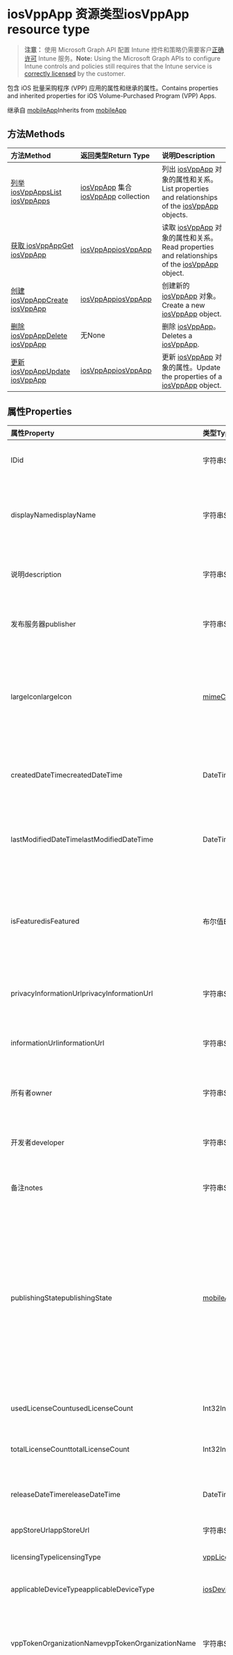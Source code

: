 # <a name="iosvppapp-resource-type"></a><span data-ttu-id="e4259-101">iosVppApp 资源类型</span><span class="sxs-lookup"><span data-stu-id="e4259-101">iosVppApp resource type</span></span>

> <span data-ttu-id="e4259-102">**注意：** 使用 Microsoft Graph API 配置 Intune 控件和策略仍需要客户[正确许可](https://go.microsoft.com/fwlink/?linkid=839381) Intune 服务。</span><span class="sxs-lookup"><span data-stu-id="e4259-102">**Note:** Using the Microsoft Graph APIs to configure Intune controls and policies still requires that the Intune service is [correctly licensed](https://go.microsoft.com/fwlink/?linkid=839381) by the customer.</span></span>

<span data-ttu-id="e4259-103">包含 iOS 批量采购程序 (VPP) 应用的属性和继承的属性。</span><span class="sxs-lookup"><span data-stu-id="e4259-103">Contains properties and inherited properties for iOS Volume-Purchased Program (VPP) Apps.</span></span>

<span data-ttu-id="e4259-104">继承自 [mobileApp](../resources/intune_apps_mobileapp.md)</span><span class="sxs-lookup"><span data-stu-id="e4259-104">Inherits from [mobileApp](../resources/intune_apps_mobileapp.md)</span></span>

## <a name="methods"></a><span data-ttu-id="e4259-105">方法</span><span class="sxs-lookup"><span data-stu-id="e4259-105">Methods</span></span>
|<span data-ttu-id="e4259-106">方法</span><span class="sxs-lookup"><span data-stu-id="e4259-106">Method</span></span>|<span data-ttu-id="e4259-107">返回类型</span><span class="sxs-lookup"><span data-stu-id="e4259-107">Return Type</span></span>|<span data-ttu-id="e4259-108">说明</span><span class="sxs-lookup"><span data-stu-id="e4259-108">Description</span></span>|
|:---|:---|:---|
|[<span data-ttu-id="e4259-109">列举 iosVppApps</span><span class="sxs-lookup"><span data-stu-id="e4259-109">List iosVppApps</span></span>](../api/intune_apps_iosvppapp_list.md)|<span data-ttu-id="e4259-110">[iosVppApp](../resources/intune_apps_iosvppapp.md) 集合</span><span class="sxs-lookup"><span data-stu-id="e4259-110">[iosVppApp](../resources/intune_apps_iosvppapp.md) collection</span></span>|<span data-ttu-id="e4259-111">列出 [iosVppApp](../resources/intune_apps_iosvppapp.md) 对象的属性和关系。</span><span class="sxs-lookup"><span data-stu-id="e4259-111">List properties and relationships of the [iosVppApp](../resources/intune_apps_iosvppapp.md) objects.</span></span>|
|[<span data-ttu-id="e4259-112">获取 iosVppApp</span><span class="sxs-lookup"><span data-stu-id="e4259-112">Get iosVppApp</span></span>](../api/intune_apps_iosvppapp_get.md)|[<span data-ttu-id="e4259-113">iosVppApp</span><span class="sxs-lookup"><span data-stu-id="e4259-113">iosVppApp</span></span>](../resources/intune_apps_iosvppapp.md)|<span data-ttu-id="e4259-114">读取 [iosVppApp](../resources/intune_apps_iosvppapp.md) 对象的属性和关系。</span><span class="sxs-lookup"><span data-stu-id="e4259-114">Read properties and relationships of the [iosVppApp](../resources/intune_apps_iosvppapp.md) object.</span></span>|
|[<span data-ttu-id="e4259-115">创建 iosVppApp</span><span class="sxs-lookup"><span data-stu-id="e4259-115">Create iosVppApp</span></span>](../api/intune_apps_iosvppapp_create.md)|[<span data-ttu-id="e4259-116">iosVppApp</span><span class="sxs-lookup"><span data-stu-id="e4259-116">iosVppApp</span></span>](../resources/intune_apps_iosvppapp.md)|<span data-ttu-id="e4259-117">创建新的 [iosVppApp](../resources/intune_apps_iosvppapp.md) 对象。</span><span class="sxs-lookup"><span data-stu-id="e4259-117">Create a new [iosVppApp](../resources/intune_apps_iosvppapp.md) object.</span></span>|
|[<span data-ttu-id="e4259-118">删除 iosVppApp</span><span class="sxs-lookup"><span data-stu-id="e4259-118">Delete iosVppApp</span></span>](../api/intune_apps_iosvppapp_delete.md)|<span data-ttu-id="e4259-119">无</span><span class="sxs-lookup"><span data-stu-id="e4259-119">None</span></span>|<span data-ttu-id="e4259-120">删除 [iosVppApp](../resources/intune_apps_iosvppapp.md)。</span><span class="sxs-lookup"><span data-stu-id="e4259-120">Deletes a [iosVppApp](../resources/intune_apps_iosvppapp.md).</span></span>|
|[<span data-ttu-id="e4259-121">更新 iosVppApp</span><span class="sxs-lookup"><span data-stu-id="e4259-121">Update iosVppApp</span></span>](../api/intune_apps_iosvppapp_update.md)|[<span data-ttu-id="e4259-122">iosVppApp</span><span class="sxs-lookup"><span data-stu-id="e4259-122">iosVppApp</span></span>](../resources/intune_apps_iosvppapp.md)|<span data-ttu-id="e4259-123">更新 [iosVppApp](../resources/intune_apps_iosvppapp.md) 对象的属性。</span><span class="sxs-lookup"><span data-stu-id="e4259-123">Update the properties of a [iosVppApp](../resources/intune_apps_iosvppapp.md) object.</span></span>|

## <a name="properties"></a><span data-ttu-id="e4259-124">属性</span><span class="sxs-lookup"><span data-stu-id="e4259-124">Properties</span></span>
|<span data-ttu-id="e4259-125">属性</span><span class="sxs-lookup"><span data-stu-id="e4259-125">Property</span></span>|<span data-ttu-id="e4259-126">类型</span><span class="sxs-lookup"><span data-stu-id="e4259-126">Type</span></span>|<span data-ttu-id="e4259-127">说明</span><span class="sxs-lookup"><span data-stu-id="e4259-127">Description</span></span>|
|:---|:---|:---|
|<span data-ttu-id="e4259-128">ID</span><span class="sxs-lookup"><span data-stu-id="e4259-128">id</span></span>|<span data-ttu-id="e4259-129">字符串</span><span class="sxs-lookup"><span data-stu-id="e4259-129">String</span></span>|<span data-ttu-id="e4259-130">实体的键。</span><span class="sxs-lookup"><span data-stu-id="e4259-130">Key of the entity.</span></span> <span data-ttu-id="e4259-131">继承自 [mobileApp](../resources/intune_apps_mobileapp.md)</span><span class="sxs-lookup"><span data-stu-id="e4259-131">Inherited from [mobileApp](../resources/intune_apps_mobileapp.md)</span></span>|
|<span data-ttu-id="e4259-132">displayName</span><span class="sxs-lookup"><span data-stu-id="e4259-132">displayName</span></span>|<span data-ttu-id="e4259-133">字符串</span><span class="sxs-lookup"><span data-stu-id="e4259-133">String</span></span>|<span data-ttu-id="e4259-134">管理员提供或导入的应用标题。</span><span class="sxs-lookup"><span data-stu-id="e4259-134">The admin provided or imported title of the app.</span></span> <span data-ttu-id="e4259-135">继承自 [mobileApp](../resources/intune_apps_mobileapp.md)</span><span class="sxs-lookup"><span data-stu-id="e4259-135">Inherited from [mobileApp](../resources/intune_apps_mobileapp.md)</span></span>|
|<span data-ttu-id="e4259-136">说明</span><span class="sxs-lookup"><span data-stu-id="e4259-136">description</span></span>|<span data-ttu-id="e4259-137">字符串</span><span class="sxs-lookup"><span data-stu-id="e4259-137">String</span></span>|<span data-ttu-id="e4259-138">应用的说明。</span><span class="sxs-lookup"><span data-stu-id="e4259-138">The description of the app.</span></span> <span data-ttu-id="e4259-139">继承自 [mobileApp](../resources/intune_apps_mobileapp.md)</span><span class="sxs-lookup"><span data-stu-id="e4259-139">Inherited from [mobileApp](../resources/intune_apps_mobileapp.md)</span></span>|
|<span data-ttu-id="e4259-140">发布服务器</span><span class="sxs-lookup"><span data-stu-id="e4259-140">publisher</span></span>|<span data-ttu-id="e4259-141">字符串</span><span class="sxs-lookup"><span data-stu-id="e4259-141">String</span></span>|<span data-ttu-id="e4259-142">应用的发布者。</span><span class="sxs-lookup"><span data-stu-id="e4259-142">The publisher of the app.</span></span> <span data-ttu-id="e4259-143">继承自 [mobileApp](../resources/intune_apps_mobileapp.md)</span><span class="sxs-lookup"><span data-stu-id="e4259-143">Inherited from [mobileApp](../resources/intune_apps_mobileapp.md)</span></span>|
|<span data-ttu-id="e4259-144">largeIcon</span><span class="sxs-lookup"><span data-stu-id="e4259-144">largeIcon</span></span>|[<span data-ttu-id="e4259-145">mimeContent</span><span class="sxs-lookup"><span data-stu-id="e4259-145">mimeContent</span></span>](../resources/intune_shared_mimecontent.md)|<span data-ttu-id="e4259-146">要显示在应用详细信息中并用于图标上传的大图标。</span><span class="sxs-lookup"><span data-stu-id="e4259-146">The large icon, to be displayed in the app details and used for upload of the icon.</span></span> <span data-ttu-id="e4259-147">继承自 [mobileApp](../resources/intune_apps_mobileapp.md)</span><span class="sxs-lookup"><span data-stu-id="e4259-147">Inherited from [mobileApp](../resources/intune_apps_mobileapp.md)</span></span>|
|<span data-ttu-id="e4259-148">createdDateTime</span><span class="sxs-lookup"><span data-stu-id="e4259-148">createdDateTime</span></span>|<span data-ttu-id="e4259-149">DateTimeOffset</span><span class="sxs-lookup"><span data-stu-id="e4259-149">DateTimeOffset</span></span>|<span data-ttu-id="e4259-150">创建应用的日期和时间。</span><span class="sxs-lookup"><span data-stu-id="e4259-150">The date and time the app was created.</span></span> <span data-ttu-id="e4259-151">继承自 [mobileApp](../resources/intune_apps_mobileapp.md)</span><span class="sxs-lookup"><span data-stu-id="e4259-151">Inherited from [mobileApp](../resources/intune_apps_mobileapp.md)</span></span>|
|<span data-ttu-id="e4259-152">lastModifiedDateTime</span><span class="sxs-lookup"><span data-stu-id="e4259-152">lastModifiedDateTime</span></span>|<span data-ttu-id="e4259-153">DateTimeOffset</span><span class="sxs-lookup"><span data-stu-id="e4259-153">DateTimeOffset</span></span>|<span data-ttu-id="e4259-154">上次修改应用的日期和时间。</span><span class="sxs-lookup"><span data-stu-id="e4259-154">The date and time the app was last modified.</span></span> <span data-ttu-id="e4259-155">继承自 [mobileApp](../resources/intune_apps_mobileapp.md)</span><span class="sxs-lookup"><span data-stu-id="e4259-155">Inherited from [mobileApp](../resources/intune_apps_mobileapp.md)</span></span>|
|<span data-ttu-id="e4259-156">isFeatured</span><span class="sxs-lookup"><span data-stu-id="e4259-156">isFeatured</span></span>|<span data-ttu-id="e4259-157">布尔值</span><span class="sxs-lookup"><span data-stu-id="e4259-157">Boolean</span></span>|<span data-ttu-id="e4259-158">指示应用是否被管理员标记为特色的值。继承自 [mobileApp](../resources/intune_apps_mobileapp.md)</span><span class="sxs-lookup"><span data-stu-id="e4259-158">The value indicating whether the app is marked as featured by the admin. Inherited from [mobileApp](../resources/intune_apps_mobileapp.md)</span></span>|
|<span data-ttu-id="e4259-159">privacyInformationUrl</span><span class="sxs-lookup"><span data-stu-id="e4259-159">privacyInformationUrl</span></span>|<span data-ttu-id="e4259-160">字符串</span><span class="sxs-lookup"><span data-stu-id="e4259-160">String</span></span>|<span data-ttu-id="e4259-161">隐私声明 Url。</span><span class="sxs-lookup"><span data-stu-id="e4259-161">The privacy statement Url.</span></span> <span data-ttu-id="e4259-162">继承自 [mobileApp](../resources/intune_apps_mobileapp.md)</span><span class="sxs-lookup"><span data-stu-id="e4259-162">Inherited from [mobileApp](../resources/intune_apps_mobileapp.md)</span></span>|
|<span data-ttu-id="e4259-163">informationUrl</span><span class="sxs-lookup"><span data-stu-id="e4259-163">informationUrl</span></span>|<span data-ttu-id="e4259-164">字符串</span><span class="sxs-lookup"><span data-stu-id="e4259-164">String</span></span>|<span data-ttu-id="e4259-165">详细信息 Url。</span><span class="sxs-lookup"><span data-stu-id="e4259-165">The more information Url.</span></span> <span data-ttu-id="e4259-166">继承自 [mobileApp](../resources/intune_apps_mobileapp.md)</span><span class="sxs-lookup"><span data-stu-id="e4259-166">Inherited from [mobileApp](../resources/intune_apps_mobileapp.md)</span></span>|
|<span data-ttu-id="e4259-167">所有者</span><span class="sxs-lookup"><span data-stu-id="e4259-167">owner</span></span>|<span data-ttu-id="e4259-168">字符串</span><span class="sxs-lookup"><span data-stu-id="e4259-168">String</span></span>|<span data-ttu-id="e4259-169">应用的所有者。</span><span class="sxs-lookup"><span data-stu-id="e4259-169">The owner of the app.</span></span> <span data-ttu-id="e4259-170">继承自 [mobileApp](../resources/intune_apps_mobileapp.md)</span><span class="sxs-lookup"><span data-stu-id="e4259-170">Inherited from [mobileApp](../resources/intune_apps_mobileapp.md)</span></span>|
|<span data-ttu-id="e4259-171">开发者</span><span class="sxs-lookup"><span data-stu-id="e4259-171">developer</span></span>|<span data-ttu-id="e4259-172">字符串</span><span class="sxs-lookup"><span data-stu-id="e4259-172">String</span></span>|<span data-ttu-id="e4259-173">应用的开发者。</span><span class="sxs-lookup"><span data-stu-id="e4259-173">The developer of the app.</span></span> <span data-ttu-id="e4259-174">继承自 [mobileApp](../resources/intune_apps_mobileapp.md)</span><span class="sxs-lookup"><span data-stu-id="e4259-174">Inherited from [mobileApp](../resources/intune_apps_mobileapp.md)</span></span>|
|<span data-ttu-id="e4259-175">备注</span><span class="sxs-lookup"><span data-stu-id="e4259-175">notes</span></span>|<span data-ttu-id="e4259-176">字符串</span><span class="sxs-lookup"><span data-stu-id="e4259-176">String</span></span>|<span data-ttu-id="e4259-177">应用的备注。</span><span class="sxs-lookup"><span data-stu-id="e4259-177">Notes for the app.</span></span> <span data-ttu-id="e4259-178">继承自 [mobileApp](../resources/intune_apps_mobileapp.md)</span><span class="sxs-lookup"><span data-stu-id="e4259-178">Inherited from [mobileApp](../resources/intune_apps_mobileapp.md)</span></span>|
|<span data-ttu-id="e4259-179">publishingState</span><span class="sxs-lookup"><span data-stu-id="e4259-179">publishingState</span></span>|[<span data-ttu-id="e4259-180">mobileAppPublishingState</span><span class="sxs-lookup"><span data-stu-id="e4259-180">mobileAppPublishingState</span></span>](../resources/intune_apps_mobileapppublishingstate.md)|<span data-ttu-id="e4259-p113">应用的发布状态。除非应用已发布，否则不能被分配。继承自 [mobileApp](../resources/intune_apps_mobileapp.md)。可取值为：`notPublished`、`processing`、`published`。</span><span class="sxs-lookup"><span data-stu-id="e4259-p113">The publishing state for the app. The app cannot be assigned unless the app is published. Inherited from [mobileApp](../resources/intune_apps_mobileapp.md). The possible values are: `notPublished`, `processing`, `published`.</span></span>|
|<span data-ttu-id="e4259-185">usedLicenseCount</span><span class="sxs-lookup"><span data-stu-id="e4259-185">usedLicenseCount</span></span>|<span data-ttu-id="e4259-186">Int32</span><span class="sxs-lookup"><span data-stu-id="e4259-186">Int32</span></span>|<span data-ttu-id="e4259-187">使用中的 VPP 许可证数量。</span><span class="sxs-lookup"><span data-stu-id="e4259-187">The number of VPP licenses in use.</span></span>|
|<span data-ttu-id="e4259-188">totalLicenseCount</span><span class="sxs-lookup"><span data-stu-id="e4259-188">totalLicenseCount</span></span>|<span data-ttu-id="e4259-189">Int32</span><span class="sxs-lookup"><span data-stu-id="e4259-189">Int32</span></span>|<span data-ttu-id="e4259-190">VPP 许可证的总数。</span><span class="sxs-lookup"><span data-stu-id="e4259-190">The total number of VPP licenses.</span></span>|
|<span data-ttu-id="e4259-191">releaseDateTime</span><span class="sxs-lookup"><span data-stu-id="e4259-191">releaseDateTime</span></span>|<span data-ttu-id="e4259-192">DateTimeOffset</span><span class="sxs-lookup"><span data-stu-id="e4259-192">DateTimeOffset</span></span>|<span data-ttu-id="e4259-193">VPP 应用程序的发布日期和时间。</span><span class="sxs-lookup"><span data-stu-id="e4259-193">The VPP application release date and time.</span></span>|
|<span data-ttu-id="e4259-194">appStoreUrl</span><span class="sxs-lookup"><span data-stu-id="e4259-194">appStoreUrl</span></span>|<span data-ttu-id="e4259-195">字符串</span><span class="sxs-lookup"><span data-stu-id="e4259-195">String</span></span>|<span data-ttu-id="e4259-196">存储 URL。</span><span class="sxs-lookup"><span data-stu-id="e4259-196">The store URL.</span></span>|
|<span data-ttu-id="e4259-197">licensingType</span><span class="sxs-lookup"><span data-stu-id="e4259-197">licensingType</span></span>|[<span data-ttu-id="e4259-198">vppLicensingType</span><span class="sxs-lookup"><span data-stu-id="e4259-198">vppLicensingType</span></span>](../resources/intune_apps_vpplicensingtype.md)|<span data-ttu-id="e4259-199">受支持的许可证类型。</span><span class="sxs-lookup"><span data-stu-id="e4259-199">The supported License Type.</span></span>|
|<span data-ttu-id="e4259-200">applicableDeviceType</span><span class="sxs-lookup"><span data-stu-id="e4259-200">applicableDeviceType</span></span>|[<span data-ttu-id="e4259-201">iosDeviceType</span><span class="sxs-lookup"><span data-stu-id="e4259-201">iosDeviceType</span></span>](../resources/intune_apps_iosdevicetype.md)|<span data-ttu-id="e4259-202">适用的 iOS 设备类型。</span><span class="sxs-lookup"><span data-stu-id="e4259-202">The applicable iOS Device Type.</span></span>|
|<span data-ttu-id="e4259-203">vppTokenOrganizationName</span><span class="sxs-lookup"><span data-stu-id="e4259-203">vppTokenOrganizationName</span></span>|<span data-ttu-id="e4259-204">字符串</span><span class="sxs-lookup"><span data-stu-id="e4259-204">String</span></span>|<span data-ttu-id="e4259-205">与 Apple Volume Purchase Program 令牌关联的组织</span><span class="sxs-lookup"><span data-stu-id="e4259-205">The organization associated with the Apple Volume Purchase Program Token</span></span>|
|<span data-ttu-id="e4259-206">vppTokenAccountType</span><span class="sxs-lookup"><span data-stu-id="e4259-206">vppTokenAccountType</span></span>|[<span data-ttu-id="e4259-207">vppTokenAccountType</span><span class="sxs-lookup"><span data-stu-id="e4259-207">vppTokenAccountType</span></span>](../resources/intune_shared_vpptokenaccounttype.md)|<span data-ttu-id="e4259-p114">与给定的 Apple Volume Purchase Program 令牌关联的批量购买计划的类型。可取值为：`business`、`education`。可取值为：`business`、`education`。</span><span class="sxs-lookup"><span data-stu-id="e4259-p114">The type of volume purchase program which the given Apple Volume Purchase Program Token is associated with. The possible values are: `business`, `education`. The possible values are: `business`, `education`.</span></span>|
|<span data-ttu-id="e4259-211">vppTokenAppleId</span><span class="sxs-lookup"><span data-stu-id="e4259-211">vppTokenAppleId</span></span>|<span data-ttu-id="e4259-212">字符串</span><span class="sxs-lookup"><span data-stu-id="e4259-212">String</span></span>|<span data-ttu-id="e4259-213">与给定的 Apple Volume Purchase Program 令牌关联的 Apple ID。</span><span class="sxs-lookup"><span data-stu-id="e4259-213">The Apple Id associated with the given Apple Volume Purchase Program Token.</span></span>|
|<span data-ttu-id="e4259-214">bundleId</span><span class="sxs-lookup"><span data-stu-id="e4259-214">bundleId</span></span>|<span data-ttu-id="e4259-215">字符串</span><span class="sxs-lookup"><span data-stu-id="e4259-215">String</span></span>|<span data-ttu-id="e4259-216">标识名称。</span><span class="sxs-lookup"><span data-stu-id="e4259-216">The Identity Name.</span></span>|

## <a name="relationships"></a><span data-ttu-id="e4259-217">关系</span><span class="sxs-lookup"><span data-stu-id="e4259-217">Relationships</span></span>
|<span data-ttu-id="e4259-218">关系</span><span class="sxs-lookup"><span data-stu-id="e4259-218">Relationship</span></span>|<span data-ttu-id="e4259-219">类型</span><span class="sxs-lookup"><span data-stu-id="e4259-219">Type</span></span>|<span data-ttu-id="e4259-220">说明</span><span class="sxs-lookup"><span data-stu-id="e4259-220">Description</span></span>|
|:---|:---|:---|
|<span data-ttu-id="e4259-221">分类</span><span class="sxs-lookup"><span data-stu-id="e4259-221">categories</span></span>|<span data-ttu-id="e4259-222">[mobileAppCategory](../resources/intune_apps_mobileappcategory.md) 集合</span><span class="sxs-lookup"><span data-stu-id="e4259-222">[mobileAppCategory](../resources/intune_apps_mobileappcategory.md) collection</span></span>|<span data-ttu-id="e4259-223">此应用的类别列表。</span><span class="sxs-lookup"><span data-stu-id="e4259-223">The list of categories for this app.</span></span> <span data-ttu-id="e4259-224">继承自 [mobileApp](../resources/intune_apps_mobileapp.md)</span><span class="sxs-lookup"><span data-stu-id="e4259-224">Inherited from [mobileApp](../resources/intune_apps_mobileapp.md)</span></span>|
|<span data-ttu-id="e4259-225">赋值</span><span class="sxs-lookup"><span data-stu-id="e4259-225">assignments</span></span>|<span data-ttu-id="e4259-226">[mobileAppAssignment](../resources/intune_apps_mobileappassignment.md) 集合</span><span class="sxs-lookup"><span data-stu-id="e4259-226">[mobileAppAssignment](../resources/intune_apps_mobileappassignment.md) collection</span></span>|<span data-ttu-id="e4259-227">此移动应用的组分配的列表。</span><span class="sxs-lookup"><span data-stu-id="e4259-227">The list of group assignments for this mobile app.</span></span> <span data-ttu-id="e4259-228">继承自 [mobileApp](../resources/intune_apps_mobileapp.md)</span><span class="sxs-lookup"><span data-stu-id="e4259-228">Inherited from [mobileApp](../resources/intune_apps_mobileapp.md)</span></span>|

## <a name="json-representation"></a><span data-ttu-id="e4259-229">JSON 表示形式</span><span class="sxs-lookup"><span data-stu-id="e4259-229">JSON Representation</span></span>
<span data-ttu-id="e4259-230">下面是资源的 JSON 表示形式。</span><span class="sxs-lookup"><span data-stu-id="e4259-230">Here is a JSON representation of the resource.</span></span>
<!--{
  "blockType": "resource",
  "baseType": "microsoft.graph.mobileApp",
  "keyProperty": "id",
  "@odata.type": "microsoft.graph.iosVppApp"
}-->
``` json
{
  "@odata.type": "#microsoft.graph.iosVppApp",
  "id": "String (identifier)",
  "displayName": "String",
  "description": "String",
  "publisher": "String",
  "largeIcon": {
    "@odata.type": "microsoft.graph.mimeContent",
    "type": "String",
    "value": "binary"
  },
  "createdDateTime": "String (timestamp)",
  "lastModifiedDateTime": "String (timestamp)",
  "isFeatured": true,
  "privacyInformationUrl": "String",
  "informationUrl": "String",
  "owner": "String",
  "developer": "String",
  "notes": "String",
  "publishingState": "String",
  "usedLicenseCount": 1024,
  "totalLicenseCount": 1024,
  "releaseDateTime": "String (timestamp)",
  "appStoreUrl": "String",
  "licensingType": {
    "@odata.type": "microsoft.graph.vppLicensingType",
    "supportsUserLicensing": true,
    "supportsDeviceLicensing": true
  },
  "applicableDeviceType": {
    "@odata.type": "microsoft.graph.iosDeviceType",
    "iPad": true,
    "iPhoneAndIPod": true
  },
  "vppTokenOrganizationName": "String",
  "vppTokenAccountType": "String",
  "vppTokenAppleId": "String",
  "bundleId": "String"
}
```








